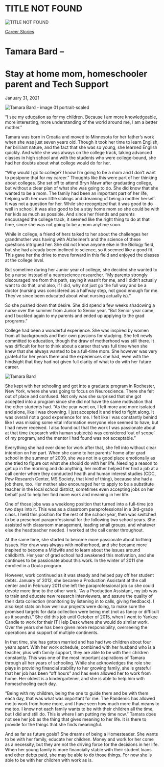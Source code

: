 # TITLE NOT FOUND

![TITLE NOT FOUND](https://madamambition.com/wp-content/uploads/2023/01/Tamara-Bard-image-01-portrait-scaled-1.jpg)

[Career Stories](https://madamambition.com/category/career-stories/)

Tamara Bard –
=============

Stay at home mom, homeschooler parent and Tech Support
======================================================

January 31, 2021

![](https://madamambition.com/wp-content/uploads/2023/01/Tamara-Bard-image-01-portrait-scaled-1.jpg "Tamara Bard - image 01 portrait-scaled")

“I see my education as for my children. Because I am more knowledgeable, more interesting, more understanding of the world around me, I am a better mother.”

Tamara was born in Croatia and moved to Minnesota for her father’s work when she was just seven years old. Though it took her time to learn English, her brilliant nature, and the fact that she was so young, she learned English quickly. And while she was always on the college track, taking advanced classes in high school and with the students who were college-bound, she had her doubts about what college would do for her.

“Why would I go to college? I know I’m going to be a mom and I don’t want to postpone that for my career.” Thoughts like this were part of her thinking about colleges. She set off to attend Bryn Mawr after graduating college, but without a clear plan of what she was going to do. She did know that she wanted to be a mom. The family had been an important part of her life, helping with her own little siblings and dreaming of being a mother herself. It was not a question for her. While she recognized that it was good to do well in school, it was also good to be a stay home mom so she could be with her kids as much as possible. And since her friends and parents encouraged the college track, it seemed like the right thing to do at that time, since she was not going to be a mom anytime soon.

While in college, a friend of hers talked to her about the challenges her grandmother was having with Alzheimer’s and the science of these questions intrigued her. She did not know anyone else in the Biology field, but she had already been inclined to science, so it seemed like a good fit. This gave her the drive to move forward in this field and enjoyed the classes at the college level.

But sometime during her Junior year of college, she decided she wanted to be a nurse instead of a neuroscience researcher. “My parents strongly discouraged me from this path, saying it wasn’t for me, and I didn’t actually want to do that, and also, if I did, why not just go the full way and be a doctor (nursing was considered as a halfway step, not good enough for me. They’ve since been educated about what nursing actually is).”

So she pushed down that desire. She did spend a few weeks shadowing a nurse over the summer from Junior to Senior year. “But Senior year came, and I buckled again to my parents and ended up applying to the grad programs.”

College had been a wonderful experience. She was inspired by women from all backgrounds and their own passions for studying. She felt newly committed to education, though the draw of motherhood was still there. It was difficult for her to think about a career that was full time when she knew that she always wanted to be a full-time mom. She however was very grateful for her years there and the experiences she had, even with the hindsight that they had not given full clarity of what to do with her future career.

![](https://madamambition.com/wp-content/uploads/2023/01/Tamara-Bard.png "Tamara Bard")

She kept with her schooling and got into a graduate program in Rochester, New York, where she was going to focus on Neuroscience. There she felt out of place and confused. Not only was she surprised that she got accepted into a program since she did not have the same motivation that the other students had. “As the year went on, I felt more and more isolated and alone, like I was drowning. I just accepted it and tried to fight along. It was overall not a good experience for me. I felt like I was constantly behind like I was missing some vital information everyone else seemed to have, but I had never received. I also found out that the work I was passionate about at that time (research with human subjects) was considered ‘out of scope’ of my program, and the mentor I had found was not acceptable.”

Everything she had ever done for work after that, she fell into without clear intention on her part. When she came to her parents’ home after grad school in the summer of 2009, she was not in a good place emotionally as she tried to figure out what she should do with her life. Needing a reason to get up in the morning and do anything, her mother helped her find a job at a call center where they conducted health and human interest studies (CDC, Pew Research Center, MS Society, that kind of thing), because she had a job there, too. Her mother also encouraged her to apply to be a substitute teacher in the local school district, sometimes even accepting jobs on her behalf just to help her find more work and meaning in her life.

One of those jobs was a weeklong position that turned into a full-time job two days into it. This was as a classroom paraprofessional in a 3rd-grade class. I held this position for the rest of the school year, then was switched to be a preschool paraprofessional for the following two school years. She assisted with classroom management, leading small groups, and whatever else the headteacher needed. I worked at the call center throughout.

At the same time, she started to become more passionate about birthing issues. Her draw was always with motherhood, and she became more inspired to become a Midwife and to learn about the issues around childbirth. Her year of grad school had awakened this motivation, and she continues to be passionate about this work. In the winter of 2011 she enrolled in a Doula program.

However, work continued as it was steady and helped pay off her student debts. January of 2012, she became a Production Assistant at the call center and in February 2011 she left the paraprofessional job so she could devote more time to the other work. “As a Production Assistant, my job was to train and educate new research interviewers, and assure the quality of their data collection (monitoring by listening in to calls, giving feedback). I also kept stats on how well our projects were doing, to make sure the promised targets for data collection were being met (not as fancy or difficult as it sounds).” She did this job until October of 2015, when I went to Yankee Candle to work for their IT Help Desk where she would do similar work. Over the years she has been given more responsibility, overseeing the operations and support of multiple continents.

In that time, she has gotten married and has had two children about four years apart. With her work schedule, combined with her husband who is a teacher, plus with family support, they are able to be with their children constantly. This was one of the most important aspirations of Tamara through all her years of schooling. While she acknowledges the role she plays in providing financial stability to her growing family, she is grateful that her job has been “off hours” and has even allowed her to work from home. Her oldest is a kindergartener, and she is able to help him with homeschooling each day.

“Being with my children, being the one to guide them and be with them each day, that was what was important for me. The Pandemic has allowed me to work from home more, and I have seen how much more that means to me too. I know not each family wants to be with their children all the time, but I did and still do. This is where I am putting my time now.” Tamara does not see her job as the thing that gives meaning to her life. It is there to provide for the things that she finds meaningful.

And as far as future goals? She dreams of being a Homesteader. She wants to be with her family, educate her children. Money and work for her come as a necessity, but they are not the driving force for the decisions in her life. When her young family is more financially stable with their student loans and other debts paid, she may be able to do those things. For now she is able to be with her children with work as is.